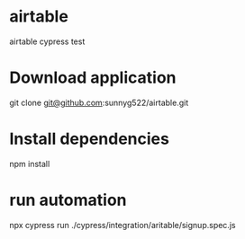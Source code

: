 # airtable
airtable cypress test


# Download application
git clone git@github.com:sunnyg522/airtable.git

# Install dependencies
npm install

# run automation
npx cypress run ./cypress/integration/aritable/signup.spec.js
